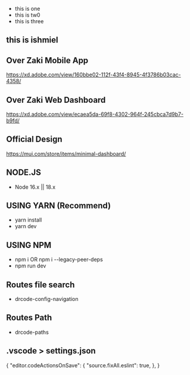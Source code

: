  - this is one
 - this is tw0
 - this is three
## this is ishmiel
## Over Zaki Mobile App
https://xd.adobe.com/view/160bbe02-112f-43f4-8945-4f3786b03cac-4358/
## Over Zaki Web Dashboard
https://xd.adobe.com/view/ecaea5da-69f8-4302-964f-245cbca7d9b7-b9fd/

## Official Design
https://mui.com/store/items/minimal-dashboard/


## NODE.JS

- Node 16.x || 18.x

## USING YARN (Recommend)

- yarn install
- yarn dev

## USING NPM

- npm i OR npm i --legacy-peer-deps
- npm run dev

## Routes file search
- drcode-config-navigation

## Routes Path
- drcode-paths



## .vscode > settings.json

{
  "editor.codeActionsOnSave": {
    "source.fixAll.eslint": true,
  },
}


